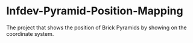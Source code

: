 # Infdev-Pyramid-Position-Mapping
The project that shows the position of Brick Pyramids by showing on the coordinate system.
